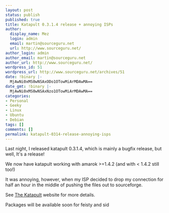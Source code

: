 ```yaml
---
layout: post
status: publish
published: true
title: Katapult 0.3.1.4 release + annoying ISPs
author:
  display_name: Mez
  login: admin
  email: martin@sourceguru.net
  url: http://www.sourceguru.net/
author_login: admin
author_email: martin@sourceguru.net
author_url: http://www.sourceguru.net/
wordpress_id: 51
wordpress_url: http://www.sourceguru.net/archives/51
date: !binary |-
  MjAwNi0xMS0wNSAxODo1OTowMiArMDAwMA==
date_gmt: !binary |-
  MjAwNi0xMS0wNSAxNzo1OTowMiArMDAwMA==
categories:
- Personal
- Geeky
- Linux
- Ubuntu
- Debian
tags: []
comments: []
permalink: katapult-0314-release-annoying-isps
---
```

<p>Last night, I released katapult 0.3.1.4, which is mainly a bugfix release, but well, It's a release!</p>
<p>We now have katapult working with amarok >=1.4.2 (and with < 1.4.2 still too!)</p>
<p>It was annoying, however, when my ISP decided to drop my connection for half an hour in the middle of pushing the files out to sourceforge.</p>
<p>See <a href="http://www.thekatapult.org.uk/">The Katapult</a> website for more details.</p>
<p>Packages will be available soon for feisty and sid</p>
